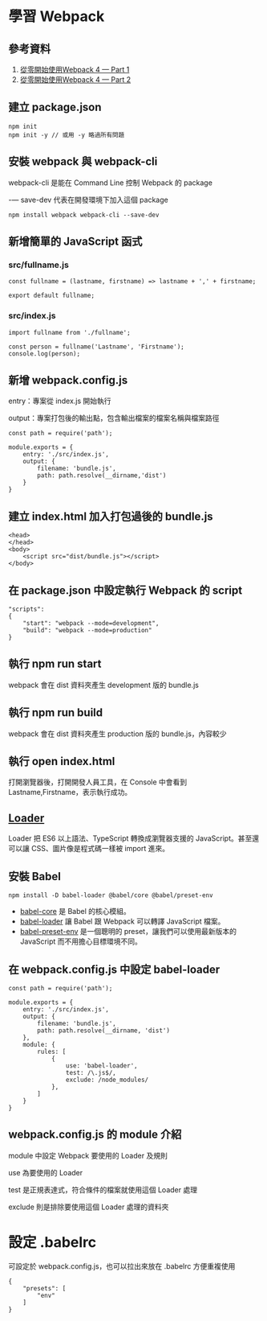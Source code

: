 學習 Webpack
=
## 參考資料

1. [從零開始使用Webpack 4 — Part 1](https://medium.com/@chuanjen.wang/%E5%BE%9E%E9%9B%B6%E9%96%8B%E5%A7%8B%E4%BD%BF%E7%94%A8webpack-4-part-1-141d7a547c4a)
2. [從零開始使用Webpack 4 — Part 2](https://medium.com/@chuanjen.wang/%E5%BE%9E%E9%9B%B6%E9%96%8B%E5%A7%8B%E4%BD%BF%E7%94%A8webpack-4-part-2-80127720a232)

## 建立 package.json

    npm init
    npm init -y // 或用 -y 略過所有問題

## 安裝 webpack 與 webpack-cli

webpack-cli 是能在 Command Line 控制 Webpack 的 package

-— save-dev 代表在開發環境下加入這個 package

    npm install webpack webpack-cli --save-dev

## 新增簡單的 JavaScript 函式

### src/fullname.js

    const fullname = (lastname, firstname) => lastname + ',' + firstname;

    export default fullname;

### src/index.js

    import fullname from './fullname';

    const person = fullname('Lastname', 'Firstname');
    console.log(person);

## 新增 webpack.config.js

entry：專案從 index.js 開始執行

output：專案打包後的輸出點，包含輸出檔案的檔案名稱與檔案路徑

    const path = require('path');

    module.exports = {
        entry: './src/index.js',
        output: {
            filename: 'bundle.js',
            path: path.resolve(__dirname,'dist')
        }
    }

## 建立 index.html 加入打包過後的 bundle.js

    <head>
    </head>
    <body>
        <script src="dist/bundle.js"></script>
    </body>

## 在 package.json 中設定執行 Webpack 的 script

    "scripts": 
    {
        "start": "webpack --mode=development",
        "build": "webpack --mode=production"
    }

## 執行 npm run start

webpack 會在 dist 資料夾產生 development 版的 bundle.js

## 執行 npm run build

webpack 會在 dist 資料夾產生 production 版的 bundle.js，內容較少

## 執行 open index.html

打開瀏覽器後，打開開發人員工具，在 Console 中會看到 Lastname,Firstname，表示執行成功。

## [Loader](https://webpack.js.org/concepts/loaders/)

Loader 把 ES6 以上語法、TypeScript 轉換成瀏覽器支援的 JavaScript。甚至還可以讓 CSS、圖片像是程式碼一樣被 import 進來。

## 安裝 Babel

    npm install -D babel-loader @babel/core @babel/preset-env

* [babel-core](https://babeljs.io/docs/en/babel-core) 是 Babel 的核心模組。
* [babel-loader](https://github.com/babel/babel-loader) 讓 Babel 跟 Webpack 可以轉譯 JavaScript 檔案。
* [babel-preset-env](https://babeljs.io/docs/en/babel-preset-env) 是一個聰明的 preset，讓我們可以使用最新版本的 JavaScript 而不用擔心目標環境不同。

## 在 webpack.config.js 中設定 babel-loader

    const path = require('path');

    module.exports = {
        entry: './src/index.js',
        output: {
            filename: 'bundle.js',
            path: path.resolve(__dirname, 'dist')
        },
        module: {
            rules: [
                {
                    use: 'babel-loader',
                    test: /\.js$/,
                    exclude: /node_modules/
                },
            ]
        }
    }

## webpack.config.js 的 module 介紹

module 中設定 Webpack 要使用的 Loader 及規則

use 為要使用的 Loader

test 是正規表達式，符合條件的檔案就使用這個 Loader 處理

exclude 則是排除要使用這個 Loader 處理的資料夾

# 設定 .babelrc

可設定於 webpack.config.js，也可以拉出來放在 .babelrc 方便重複使用

    {
        "presets": [
            "env"
        ]
    }
